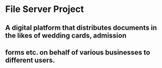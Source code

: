 # File Server Project

## A digital platform that distributes documents in the likes of wedding cards, admission 
## forms etc. on behalf of various businesses to different users.




